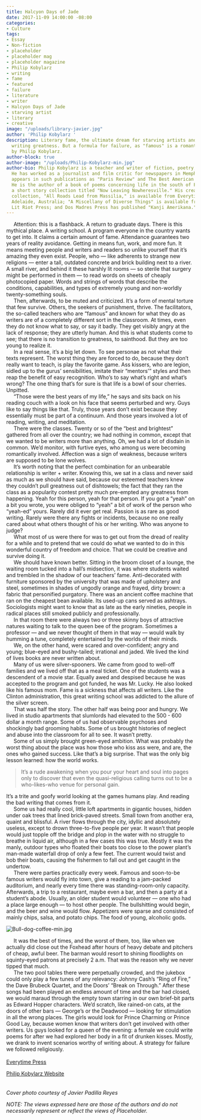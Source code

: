 ```yaml
---
title: Halcyon Days of Jade
date: 2017-11-09 14:00:00 -08:00
categories:
- Culture
tags:
- Essay
- Non-fiction
- placeholder
- placeholder mag
- placeholder magazine
- Philip Kobylarz
- writing
- fame
- featured
- failure
- literature
- writer
- Halcyon Days of Jade
- starving artist
- literary
- creative
image: "/uploads/library-javier.jpg"
author: 'Philip Kobylarz '
description: Literary fame, the ultimate dream for starving artists and writers'  creative
  writing greatness. But a formula for failure, as "famous" is a romantic myth. Essay
  by Philip Kobylarz.
author-block: true
author-image: "/uploads/Philip-Kobylarz-min.jpg"
author-bio: Philip Kobylarz is a teacher and writer of fiction, poetry, and essays.
  He has worked as a journalist and film critic for newspapers in Memphis. His work
  appears in such publications as "Paris Review" and The Best American Poetry series.
  He is the author of a book of poems concerning life in the south of France, and
  a short story collection titled "Now Leaving Nowheresville." His creative non-fiction
  collection, "All Roads Lead from Massilia," is available from Everytime Press of
  Adelaide, Australia; "A Miscellany of Diverse Things" is available from Brooklyn's
  Lit Riot Press; and Dos Madres Press has published "Kanji Amerikana."
---
```


&nbsp;&nbsp;&nbsp;&nbsp;&nbsp;Attention: this is a flashback. A return to graduate days. There is this mythical place. A writing school. A program everyone in the country wants to get into. It claims a certain amount of fame. Attendance guarantees two years of reality avoidance. Getting in means fun, work, and more fun. It means meeting people and writers and readers so unlike yourself that it’s amazing they even exist. People, who — like adherents to strange new religions — enter a tall, outdated concrete and brick building next to a river. A small river, and behind it these harshly lit rooms — so sterile that surgery might be performed in them — to read words on sheets of cheaply photocopied paper. Words and strings of words that describe the conditions, capabilities, and types of extremely young and non-worldly twenty-something souls.<br>
&nbsp;&nbsp;&nbsp;&nbsp;&nbsp;Then, afterwards, to be muted and criticized. It’s a form of mental torture that few survive. Others, the seekers of punishment, thrive. The facilitators, the so-called teachers who are “famous” and known for what they do as writers are of a completely different sort in the classroom. At times, even they do not know what to say, or say it badly. They get visibly angry at the lack of response; they are utterly human. And this is what students come to see; that there is no transition to greatness, to sainthood. But they are too young to realize it.<br>
&nbsp;&nbsp;&nbsp;&nbsp;&nbsp;In a real sense, it’s a big let down. To see personae as not what their texts represent. The worst thing they are forced to do, because they don’t really want to teach, is play the favorite game. Ass kissers, who are legion, sidled up to the gurus’ sensibilities, imitate their “mentors’” styles and then reap the benefit of easy recognition. Who’s to say what’s right and what’s wrong? The one thing that’s for sure is that life is a bowl of sour cherries. Unpitted.<br>
&nbsp;&nbsp;&nbsp;&nbsp;&nbsp;“Those were the best years of my life,” he says and sits back on his reading couch with a look on his face that seems perturbed and wry. Guys like to say things like that. Truly, those years don’t exist because they essentially must be part of a continuum. And those years involved a lot of reading, writing, and meditation.<br>
&nbsp;&nbsp;&nbsp;&nbsp;&nbsp;There were the classes. Twenty or so of the “best and brightest” gathered from all over the country; we had nothing in common, except that we wanted to be writers more than anything. Oh, we had a lot of disdain in common. We’d monitor, with furtive eyes, who among us were becoming romantically involved. Affection was a sign of weakness, because writers are supposed to be lone wolves.<br>
&nbsp;&nbsp;&nbsp;&nbsp;&nbsp;It’s worth noting that the perfect combination for an unbearable relationship is writer + writer. Knowing this, we sat in a class and never said as much as we should have said, because our esteemed teachers knew they couldn’t pull greatness out of dishtowels; the fact that they ran the class as a popularity contest pretty much pre-empted any greatness from happening. Yeah for this person, yeah for that person. If you got a “yeah” on a bit you wrote, you were obliged to “yeah” a bit of work of the person who “yeah-ed” yours. Rarely did it ever get real. Passion is as rare as good writing. Rarely were there any fights or incidents, because no one really cared about what others thought of his or her writing. Who was anyone to judge?<br>
&nbsp;&nbsp;&nbsp;&nbsp;&nbsp;What most of us were there for was to get out from the dread of reality for a while and to pretend that we could do what we wanted to do in this wonderful country of freedom and choice. That we could be creative and survive doing it.<br>
&nbsp;&nbsp;&nbsp;&nbsp;&nbsp;We should have known better. Sitting in the broom closet of a lounge, the waiting room tucked into a hall’s midsection, it was where students waited and trembled in the shadow of our teachers’ fame. Anti-decorated with furniture sponsored by the university that was made of upholstery and steel, sometimes in shades of ungodly orange and frayed, dirty brown: a fabric that personified purgatory. There was an ancient coffee machine that ran on the cheapest bean available. Its used-up cans served as ashtrays. Sociologists might want to know that as late as the early nineties, people in radical places still smoked publicly and professionally.<br>
&nbsp;&nbsp;&nbsp;&nbsp;&nbsp;In that room there were always two or three skinny boys of attractive natures waiting to talk to the queen bee of the program. Sometimes a professor — and we never thought of them in that way — would walk by humming a tune, completely entertained by the worlds of their minds.<br>
&nbsp;&nbsp;&nbsp;&nbsp;&nbsp;We, on the other hand, were scared and over-confident; angry and young; blue-eyed and bushy-tailed; irrational and jaded. We lived the kind of lives books are never written about.<br>
&nbsp;&nbsp;&nbsp;&nbsp;&nbsp;Many of us were silver-spooners. We came from good to well-off families and we lived off that as a meal ticket. One of the students was a descendent of a movie star. Equally awed and despised because he was accepted to the program and got funded, he was Mr. Lucky. He also looked like his famous mom. Fame is a sickness that affects all writers. Like the Clinton administration, this great writing school was addicted to the allure of the silver screen.<br>
&nbsp;&nbsp;&nbsp;&nbsp;&nbsp;That was half the story. The other half was being poor and hungry. We lived in studio apartments that slumlords had elevated to the 500 - 600 dollar a month range. Some of us had observable psychoses and shockingly bad grooming habits. Some of us brought histories of neglect and abuse into the classroom for all to see. It wasn’t pretty.<br>
&nbsp;&nbsp;&nbsp;&nbsp;&nbsp;Some of us simply brought green-eyed ambition. What was probably the worst thing about the place was how those who kiss ass were, and are, the ones who gained success. Like that’s a big surprise. That was the only big lesson learned: how the world works. 
>It’s a rude awakening when you pour your heart and soul into pages only to discover that even the quasi-religious calling turns out to be a who-likes-who venue for personal gain.
 
It’s a trite and goofy world looking at the games humans play. And reading the bad writing that comes from it.<br>
&nbsp;&nbsp;&nbsp;&nbsp;&nbsp;Some us had really cool, little loft apartments in gigantic houses, hidden under oak trees that lined brick-paved streets. Small town from another era, quaint and blissful. A river flows through the city, idyllic and absolutely useless, except to drown three-to-five people per year. It wasn’t that people would just topple off the bridge and plop in the water with no struggle to breathe in liquid air, although in a few cases this was true. Mostly it was the manly, outdoor types who floated their boats too close to the power plant’s man-made waterfall drop of only a few feet. The current would twist and bob their boats, causing the fishermen to fall out and get caught in the undertow.<br>
&nbsp;&nbsp;&nbsp;&nbsp;&nbsp;There were parties practically every week. Famous and soon-to-be famous writers would fly into town, give a reading to a jam-packed auditorium, and nearly every time there was standing-room-only capacity. Afterwards, a trip to a restaurant, maybe even a bar, and then a party at a student’s abode. Usually, an older student would volunteer — one who had a place large enough — to host other people. The bullshitting would begin, and the beer and wine would flow. Appetizers were sparse and consisted of mainly chips, salsa, and potato chips. The food of young, alcoholic gods.<br>

![Bull-dog-coffee-min.jpg](/uploads/Bull-dog-coffee-min.jpg)

&nbsp;&nbsp;&nbsp;&nbsp;&nbsp;It was the best of times, and the worst of them, too, like when we actually did close out the Foxhead after hours of heavy debate and pitchers of cheap, awful beer. The barman would resort to shining floodlights on squinty-eyed patrons at precisely 2 a.m. That was the reason why we never tipped that much.<br>
&nbsp;&nbsp;&nbsp;&nbsp;&nbsp;The two pool tables there were perpetually crowded, and the jukebox could only play a few tunes of any relevancy: Johnny Cash’s “Ring of Fire,” the Dave Brubeck Quartet, and the Doors’ “Break on Through.” After these songs had been played an endless amount of time and the bar had closed, we would maraud through the empty town starring in our own brief-bit parts as Edward Hopper characters. We’d scratch, like rained-on cats, at the doors of other bars — George’s or the Deadwood — looking for stimulation in all the wrong places. The girls would look for Prince Charming or Prince Good Lay, because women know that writers don’t get involved with other writers. Us guys looked for a queen of the evening: a female we could write poems for after we had explored her body in a fit of drunken kisses. Mostly, we drank to invent scenarios worthy of writing about. A strategy for failure we followed religiously.<br>
<br>
[Everytime Press](http://www.everytimepress.com/a-taste-of-massilia)

[Philip Kobylarz Website](http://kobylarzauthor.wixsite.com/pkoby)
<br>
<br>
<br>
*Cover photo courtesy of Javier Padilla Reyes*

*NOTE: The views expressed here are those of the authors and do not necessarily represent or reflect the views of Placeholder.*